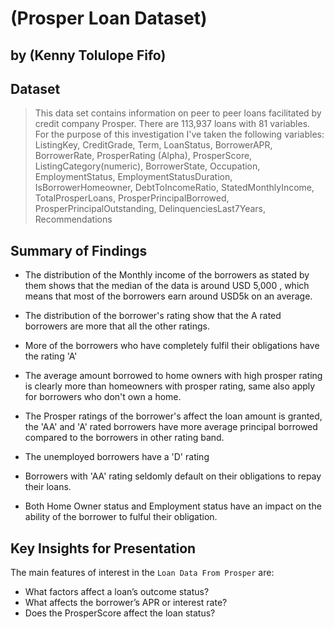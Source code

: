 # (Prosper Loan Dataset)
## by (Kenny Tolulope Fifo)


## Dataset

> This data set contains information on peer to peer loans facilitated by credit company Prosper. There are 113,937 loans with 81 variables. For the purpose of this investigation I've taken the following variables: ListingKey, CreditGrade, Term, LoanStatus, BorrowerAPR, BorrowerRate, ProsperRating (Alpha), ProsperScore, ListingCategory(numeric), BorrowerState, Occupation, EmploymentStatus, EmploymentStatusDuration, IsBorrowerHomeowner, DebtToIncomeRatio, StatedMonthlyIncome, TotalProsperLoans, ProsperPrincipalBorrowed, ProsperPrincipalOutstanding, DelinquenciesLast7Years, Recommendations


## Summary of Findings

- The distribution of the Monthly income of the borrowers as stated by them shows that the median of the data is around USD 5,000 , which means that most of the borrowers earn around USD5k on an average.
 
 - The distribution of the borrower's rating show that the A rated borrowers are more that all the other ratings.
 
 - More of the borrowers who have completely fulfil their obligations have the rating 'A'
 
 - The average amount borrowed to home owners with high prosper rating is clearly more than homeowners with prosper rating,        same also apply for borrowers who don't own a home.


 - The Prosper ratings of the borrower's affect the loan amount is granted, the 'AA' and 'A' rated borrowers have more average    principal borrowed compared to the borrowers in other rating band.
 
 - The unemployed borrowers have a 'D' rating

 - Borrowers with 'AA' rating seldomly default on their obligations to repay their loans.

 - Both Home Owner status and Employment status have an impact on the ability of the borrower to fulful their obligation.
 



## Key Insights for Presentation

The main features of interest in the `Loan Data From Prosper` are:
-  What factors affect a loan’s outcome status?
-  What affects the borrower’s APR or interest rate?
-  Does the ProsperScore affect the loan status? 
